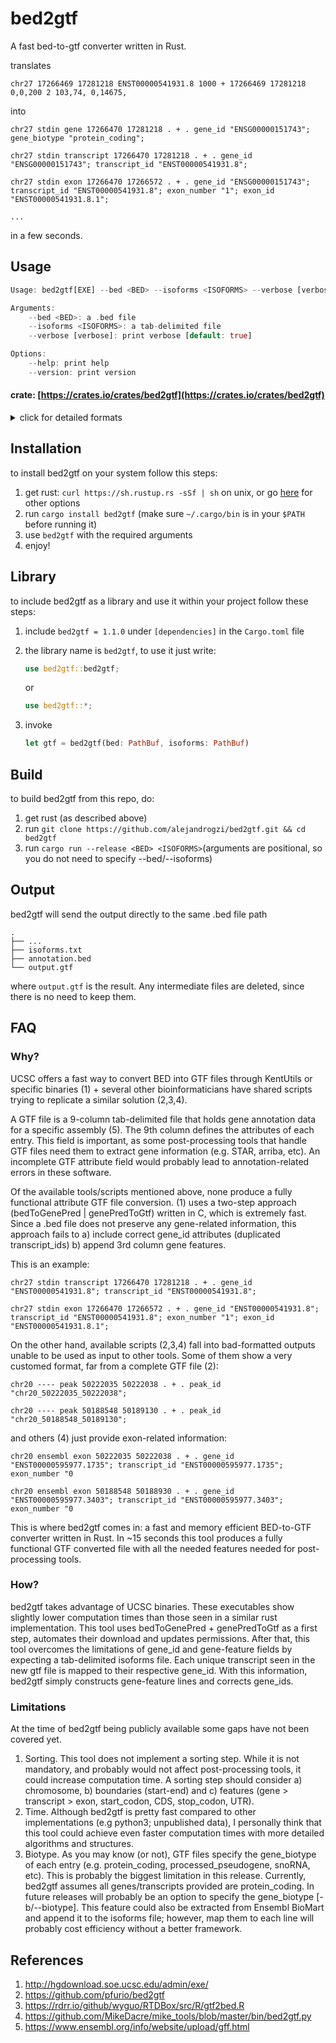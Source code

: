 # bed2gtf
A fast bed-to-gtf converter written in Rust.

translates
```
chr27 17266469 17281218 ENST00000541931.8 1000 + 17266469 17281218 0,0,200 2 103,74, 0,14675,
```
into
```
chr27 stdin gene 17266470 17281218 . + . gene_id "ENSG00000151743"; gene_biotype "protein_coding";

chr27 stdin transcript 17266470 17281218 . + . gene_id "ENSG00000151743"; transcript_id "ENST00000541931.8";

chr27 stdin exon 17266470 17266572 . + . gene_id "ENSG00000151743"; transcript_id "ENST00000541931.8"; exon_number "1"; exon_id "ENST00000541931.8.1";

...
```

in a few seconds.

## Usage
``` rust
Usage: bed2gtf[EXE] --bed <BED> --isoforms <ISOFORMS> --verbose [verbose]

Arguments:
    --bed <BED>: a .bed file
    --isoforms <ISOFORMS>: a tab-delimited file
    --verbose [verbose]: print verbose [default: true]

Options:
    --help: print help
    --version: print version
```


#### crate: [https://crates.io/crates/bed2gtf](https://crates.io/crates/bed2gtf)

<details>
<summary>click for detailed formats</summary>
<p>
bed2gtf just needs two files:

1. a .bed file

    tab-delimited files with 3 required and 9 optional fields:

    ```
    chrom   chromStart  chromEnd      name    ...
      |         |           |           |
    chr20   50222035    50222038    ENST00000595977.1735    ...
    ```

    see [BED format](https://genome.ucsc.edu/FAQ/FAQformat.html#format1) for more information

2. a tab-delimited .txt/.tsv/.csv/... file with genes/isoforms:

    ```
    > cat isoforms.txt

    ENSG00000198888 ENST00000361390
    ENSG00000198763 ENST00000361453
    ENSG00000198804 ENST00000361624
    ```

    you can build a custom file for your preferred species using [Ensembl BioMart](https://www.ensembl.org/biomart/martview).

</p>
</details>

## Installation
to install bed2gtf on your system follow this steps:
1. get rust: `curl https://sh.rustup.rs -sSf | sh` on unix, or go [here](https://www.rust-lang.org/tools/install) for other options
2. run `cargo install bed2gtf` (make sure `~/.cargo/bin` is in your `$PATH` before running it)
4. use `bed2gtf` with the required arguments
5. enjoy!


## Library
to include bed2gtf as a library and use it within your project follow these steps:
1. include `bed2gtf = 1.1.0` under `[dependencies]` in the `Cargo.toml` file
2. the library name is `bed2gtf`, to use it just write:

    ``` rust
    use bed2gtf::bed2gtf; 
    ```
    or 
    ``` rust
    use bed2gtf::*;
    ```
3. invoke
    ``` rust
    let gtf = bed2gtf(bed: PathBuf, isoforms: PathBuf)
    ```

## Build
to build bed2gtf from this repo, do:

1. get rust (as described above)
2. run `git clone https://github.com/alejandrogzi/bed2gtf.git && cd bed2gtf`
3. run `cargo run --release <BED> <ISOFORMS>`(arguments are positional, so you do not need to specify --bed/--isoforms)


## Output

bed2gtf will send the output directly to the same .bed file path

```
.
├── ...
├── isoforms.txt
├── annotation.bed
└── output.gtf
```
where `output.gtf` is the result. Any intermediate files are deleted, since there is no need to keep them. 

## FAQ
### Why?
UCSC offers a fast way to convert BED into GTF files through KentUtils or specific binaries (1) + several other bioinformaticians have shared scripts trying to replicate a similar solution (2,3,4).

A GTF file is a 9-column tab-delimited file that holds gene annotation data for a specific assembly (5). The 9th column defines the attributes of each entry. This field is important, as some post-processing tools that handle GTF files need them to extract gene information (e.g. STAR, arriba, etc). An incomplete GTF attribute field would probably lead to annotation-related errors in these software. 

Of the available tools/scripts mentioned above, none produce a fully functional attribute GTF file conversion. (1) uses a two-step approach (bedToGenePred | genePredToGtf) written in C, which is extremely fast. Since a .bed file does not preserve any gene-related information, this approach fails to a) include correct gene_id attributes (duplicated transcript_ids) b) append 3rd column gene features.

This is an example:

```
chr27 stdin transcript 17266470 17281218 . + . gene_id "ENST00000541931.8"; transcript_id "ENST00000541931.8";

chr27 stdin exon 17266470 17266572 . + . gene_id "ENST00000541931.8"; transcript_id "ENST00000541931.8"; exon_number "1"; exon_id "ENST00000541931.8.1";
```


On the other hand, available scripts (2,3,4) fall into bad-formatted outputs unable to be used as input to other tools. Some of them show a very customed format, far from a complete GTF file (2):

```
chr20 ---- peak 50222035 50222038 . + . peak_id "chr20_50222035_50222038";

chr20 ---- peak 50188548 50189130 . + . peak_id "chr20_50188548_50189130";
```
and others (4) just provide exon-related information:

```
chr20 ensembl exon 50222035 50222038 . + . gene_id "ENST00000595977.1735"; transcript_id "ENST00000595977.1735"; exon_number "0

chr20 ensembl exon 50188548 50188930 . + . gene_id "ENST00000595977.3403"; transcript_id "ENST00000595977.3403"; exon_number "0
```

This is where bed2gtf comes in: a fast and memory efficient BED-to-GTF converter written in Rust. In ~15 seconds this tool produces a fully functional GTF converted file with all the needed features needed for post-processing tools. 

### How?
bed2gtf takes advantage of UCSC binaries. These executables show slightly lower computation times than those seen in a similar rust implementation. This tool uses bedToGenePred + genePredToGtf as a first step, automates their download and updates permissions. After that, this tool overcomes the limitations of gene_id and gene-feature fields by expecting a tab-delimited isoforms file. Each unique transcript seen in the new gtf file is mapped to their respective gene_id. With this information, bed2gtf simply constructs gene-feature lines and corrects gene_ids.

### Limitations
At the time of bed2gtf being publicly available some gaps have not been covered yet. 

1. Sorting. This tool does not implement a sorting step. While it is not mandatory, and probably would not affect post-processing tools, it could increase computation time. A sorting step should consider a) chromosome, b) boundaries (start-end) and c) features (gene > transcript > exon, start_codon, CDS, stop_codon, UTR). 
2. Time. Although bed2gtf is pretty fast compared to other implementations (e.g python3; unpublished data), I personally think that this tool could achieve even faster computation times with more detailed algorithms and structures.
3. Biotype. As you may know (or not), GTF files specify the gene_biotype of each entry (e.g. protein_coding, processed_pseudogene, snoRNA, etc). This is probably the biggest limitation in this release. Currently, bed2gtf assumes all genes/transcripts provided are protein_coding. In future releases will probably be an option to specify the gene_biotype [-b/--biotype]. This feature could also be extracted from Ensembl BioMart and append it to the isoforms file; however, map them to each line will probably cost efficiency without a better framework.


## References

1. http://hgdownload.soe.ucsc.edu/admin/exe/
2. https://github.com/pfurio/bed2gtf
3. https://rdrr.io/github/wyguo/RTDBox/src/R/gtf2bed.R
4. https://github.com/MikeDacre/mike_tools/blob/master/bin/bed2gtf.py
5. https://www.ensembl.org/info/website/upload/gff.html

